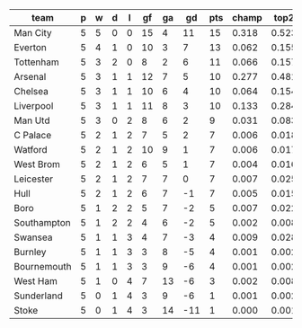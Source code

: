|    team     | p | w | d | l | gf | ga | gd  | pts | champ | top2  | top3  | top4  |  5-7  | bot4  | bot3  | bot2  |
|-------------|---|---|---|---|----|----|-----|-----|-------|-------|-------|-------|-------|-------|-------|-------|
| Man City    | 5 | 5 | 0 | 0 | 15 |  4 |  11 |  15 | 0.318 | 0.523 | 0.664 | 0.764 | 0.151 | 0.002 | 0.001 | 0.000|
| Everton     | 5 | 4 | 1 | 0 | 10 |  3 |   7 |  13 | 0.062 | 0.155 | 0.261 | 0.366 | 0.287 | 0.021 | 0.012 | 0.005|
| Tottenham   | 5 | 3 | 2 | 0 |  8 |  2 |   6 |  11 | 0.066 | 0.157 | 0.261 | 0.370 | 0.272 | 0.025 | 0.015 | 0.007|
| Arsenal     | 5 | 3 | 1 | 1 | 12 |  7 |   5 |  10 | 0.277 | 0.481 | 0.626 | 0.737 | 0.169 | 0.002 | 0.001 | 0.000|
| Chelsea     | 5 | 3 | 1 | 1 | 10 |  6 |   4 |  10 | 0.064 | 0.154 | 0.256 | 0.362 | 0.273 | 0.021 | 0.012 | 0.006|
| Liverpool   | 5 | 3 | 1 | 1 | 11 |  8 |   3 |  10 | 0.133 | 0.284 | 0.427 | 0.546 | 0.238 | 0.008 | 0.004 | 0.002|
| Man Utd     | 5 | 3 | 0 | 2 |  8 |  6 |   2 |   9 | 0.031 | 0.083 | 0.150 | 0.227 | 0.258 | 0.049 | 0.029 | 0.015|
| C Palace    | 5 | 2 | 1 | 2 |  7 |  5 |   2 |   7 | 0.006 | 0.018 | 0.037 | 0.065 | 0.129 | 0.207 | 0.140 | 0.079|
| Watford     | 5 | 2 | 1 | 2 | 10 |  9 |   1 |   7 | 0.006 | 0.017 | 0.035 | 0.064 | 0.139 | 0.193 | 0.137 | 0.082|
| West Brom   | 5 | 2 | 1 | 2 |  6 |  5 |   1 |   7 | 0.004 | 0.016 | 0.033 | 0.057 | 0.120 | 0.207 | 0.146 | 0.086|
| Leicester   | 5 | 2 | 1 | 2 |  7 |  7 |   0 |   7 | 0.007 | 0.025 | 0.054 | 0.091 | 0.167 | 0.151 | 0.103 | 0.060|
| Hull        | 5 | 2 | 1 | 2 |  6 |  7 |  -1 |   7 | 0.005 | 0.015 | 0.034 | 0.058 | 0.132 | 0.206 | 0.143 | 0.088|
| Boro        | 5 | 1 | 2 | 2 |  5 |  7 |  -2 |   5 | 0.007 | 0.022 | 0.048 | 0.084 | 0.162 | 0.158 | 0.107 | 0.065|
| Southampton | 5 | 1 | 2 | 2 |  4 |  6 |  -2 |   5 | 0.002 | 0.008 | 0.019 | 0.035 | 0.088 | 0.296 | 0.217 | 0.139|
| Swansea     | 5 | 1 | 1 | 3 |  4 |  7 |  -3 |   4 | 0.009 | 0.028 | 0.058 | 0.097 | 0.176 | 0.149 | 0.103 | 0.059|
| Burnley     | 5 | 1 | 1 | 3 |  3 |  8 |  -5 |   4 | 0.001 | 0.002 | 0.006 | 0.014 | 0.048 | 0.451 | 0.358 | 0.249|
| Bournemouth | 5 | 1 | 1 | 3 |  3 |  9 |  -6 |   4 | 0.001 | 0.002 | 0.007 | 0.014 | 0.049 | 0.451 | 0.348 | 0.244|
| West Ham    | 5 | 1 | 0 | 4 |  7 | 13 |  -6 |   3 | 0.002 | 0.008 | 0.018 | 0.033 | 0.083 | 0.311 | 0.226 | 0.148|
| Sunderland  | 5 | 0 | 1 | 4 |  3 |  9 |  -6 |   1 | 0.001 | 0.002 | 0.004 | 0.010 | 0.029 | 0.540 | 0.442 | 0.328|
| Stoke       | 5 | 0 | 1 | 4 |  3 | 14 | -11 |   1 | 0.000 | 0.001 | 0.003 | 0.008 | 0.031 | 0.552 | 0.455 | 0.335|
